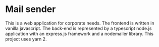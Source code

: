 # Mail sender
This is a web application for corporate needs. The frontend is written in vanilla javascript. The back-end is represented by a typescript node.js application with an express.js framework and a nodemailer library. This project uses yarn 2.